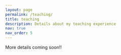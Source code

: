```yaml
---
layout: page
permalink: /teaching/
title: teaching
description: Details about my teaching experience 
nav: true
nav_order: 5
---
```


More details coming soon!!